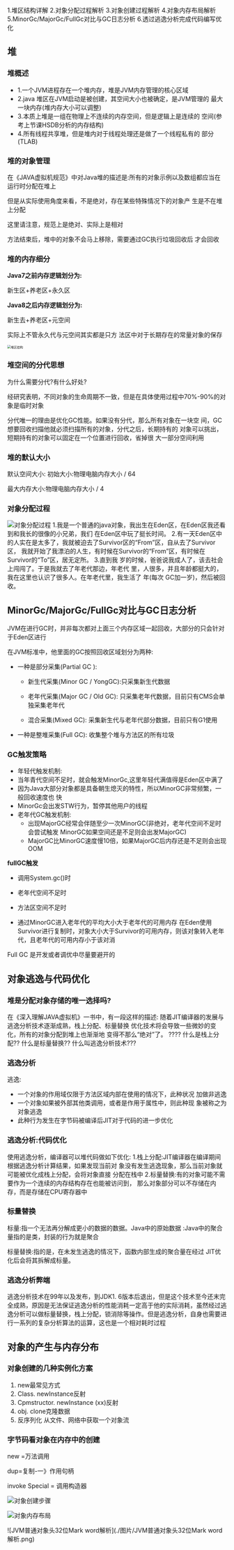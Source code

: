 1.堆区结构详解
2.对象分配过程解析
3.对象创建过程解析
4.对象内存布局解析 
5.MinorGc/MajorGc/FullGc对比与GC日志分析 
6.透过逃逸分析完成代码编写优化



## 堆

### 堆概述

- 1.一个JVM进程存在一个堆内存，堆是JVM内存管理的核心区域
- 2.java 堆区在JVM启动是被创建，其空间大小也被确定，是JVM管理的
  最大一块内存(堆内存大小可以调整)
-  3.本质上堆是一组在物理上不连续的内存空间，但是逻辑上是连续的
  空间(参考上节课HSDB分析的内存结构)
- 4.所有线程共享堆，但是堆内对于线程处理还是做了一个线程私有的 部分(TLAB)

### 堆的对象管理

 在《JAVA虚拟机规范》中对Java堆的描述是:所有的对象示例以及数组都应当在运行时分配在堆上

但是从实际使用角度来看，不是绝对，存在某些特殊情况下的对象产 生是不在堆上分配

这里请注意，规范上是绝对、实际上是相对

方法结束后，堆中的对象不会马上移除，需要通过GC执行垃圾回收后 才会回收

### 堆的内存细分



**Java7之前内存逻辑划分为:**

新生区+养老区+永久区

 **Java8之后内存逻辑划分为:**

新生去+养老区+元空间

实际上不管永久代与元空间其实都是只方 法区中对于长期存在的常量对象的保存

<img src="./图片/堆区结构.png" alt="堆区结构" style="zoom:50%;" />

### 堆空间的分代思想

 为什么需要分代?有什么好处? 

经研究表明，不同对象的生命周期不一致，但是在具体使用过程中70%-90%的对象是临时对象

分代唯一的理由是优化GC性能。如果没有分代，那么所有对象在一块空 间，GC想要回收扫描他就必须扫描所有的对象，分代之后，长期持有的 对象可以挑出，短期持有的对象可以固定在一个位置进行回收，省掉很 大一部分空间利用

### 堆的默认大小

默认空间大小:
初始大小:物理电脑内存大小 / 64

最大内存大小:物理电脑内存大小 / 4

### 对象分配过程

![对象分配过程](./图片/对象分配过程.png) 1.我是一个普通的java对象，我出生在Eden区，在Eden区我还看到和我长的很像的小兄弟，我们 在Eden区中玩了挺长时间。
2.有一天Eden区中的人实在是太多了，我就被迫去了Survivor区的“From”区，自从去了Survivor区， 我就开始了我漂泊的人生，有时候在Survivor的“From”区，有时候在Survivor的“To”区，居无定所。
3.直到我 岁的时候，爸爸说我成人了，该去社会上闯闯了。于是我就去了年老代那边，年老代 里，人很多，并且年龄都挺大的，我在这里也认识了很多人。在年老代里，我生活了 年(每次 GC加一岁)，然后被回收。

## MinorGc/MajorGc/FullGc对比与GC日志分析 

 JVM在进行GC时，并非每次都对上面三个内存区域一起回收，大部分的只会针对于Eden区进行 

在JVM标准中，他里面的GC按照回收区域划分为两种:

- 一种是部分采集(Partial GC ): 

  - 新生代采集(Minor GC / YongGC):只采集新生代数据

  - 老年代采集(Major GC / Old GC): 只采集老年代数据，目前只有CMS会单独采集老年代

  - 混合采集(Mixed GC): 采集新生代与老年代部分数据，目前只有G1使用

- 一种是整堆采集(Full GC): 收集整个堆与方法区的所有垃圾

### GC触发策略

-  年轻代触发机制:
  - 当年青代空间不足时，就会触发MinorGc,这里年轻代满值得是Eden区中满了 
  - 因为Java大部分对象都是具备朝生熄灭的特性，所以MinorGC非常频繁，一般回收速度也 快
  - MinorGc会出发STW行为，暂停其他用户的线程
- 老年代GC触发机制: 
  - 出现MajorGC经常会伴随至少一次MinorGC(非绝对，老年代空间不足时会尝试触发 MinorGC如果空间还是不足则会出发MajorGC) 
  - MajorGC比MinorGC速度慢10倍，如果MajorGC后内存还是不足则会出现OOM

**fullGC触发**

- 调用System.gc()时

- 老年代空间不足时

- 方法区空间不足时

- 通过MinorGC进入老年代的平均大小大于老年代的可用内存 在Eden使用Survivor进行复制时，对象大小大于Survivor的可用内存，则该对象转入老年代，且老年代的可用内存小于该对消

  

Full GC 是开发或者调优中尽量要避开的

## 对象逃逸与代码优化

### 堆是分配对象存储的唯一选择吗?

在《深入理解JAVA虚拟机》一书中，有一段这样的描述:
随着JIT编译器的发展与逃逸分析技术逐渐成熟，栈上分配、标量替换 优化技术将会导致一些微妙的变化，所有的对象分配到堆上也渐渐地 变得不那么“绝对”了。
????
什么是栈上分配?? 什么是标量替换?? 什么叫逃逸分析技术???

### 逃逸分析

逃逸:

- 一个对象的作用域仅限于方法区域内部在使用的情况下，此种状况 加做非逃逸
- 一个对象如果被外部其他类调用，或者是作用于属性中，则此种现 象被称之为对象逃逸
- 此种行为发生在字节码被编译后JIT对于代码的进一步优化

### 逃逸分析:代码优化

 使用逃逸分析，编译器可以堆代码做如下优化:
1.栈上分配:JIT编译器在编译期间根据逃逸分析计算结果，如果发现当前对 象没有发生逃逸现象，那么当前对象就可能被优化成栈上分配，会将对象直接 分配在栈中
2.标量替换:有的对象可能不需要作为一个连续的内存结构存在也能被访问到， 那么对象部分可以不存储在内存，而是存储在CPU寄存器中

### 标量替换

标量:指一个无法再分解成更小的数据的数据。Java中的原始数据 :Java中的聚合量指的是类，封装的行为就是聚合

标量替换:指的是，在未发生逃逸的情况下，函数内部生成的聚合量在经过 JIT优化后会将其拆解成标量。

### 逃逸分析弊端

逃逸分析技术在99年以及发布，到JDK1. 6版本后退出，但是这个技术至今还末完全成熟，原因是无法保证逃逸分析的性能消耗一定高于他的实际消耗，虽然经过逃逸分析可以做标量替换，栈上分配，锁消除等操作。但是逃逸分析，自身也需要进行一系列的复杂分析算法的运算，这也是一个相对耗时过程



## 对象的产生与内存分布





### 对象创建的几种实例化方案

1. ﻿﻿﻿new最常见方式
2. ﻿﻿﻿Class. newInstance反射
3. ﻿﻿﻿Cpmstructor. newInstance (xx)反射
4. ﻿﻿﻿obj. clone克隆数据
5. ﻿﻿﻿反序列化 从文件、网络中获取一个对象流



### 字节码看对象在内存中的创建

new =万法调用

dup=复制-一》作用句柄

invoke Special = 调用构造器



![对象创建步骤](./图片/对象创建步骤.png)

![对象内存布局](./图片/对象内存布局.png)

![JVM普通对象头32位Mark word解析](./图片/JVM普通对象头32位Mark word解析.png)





